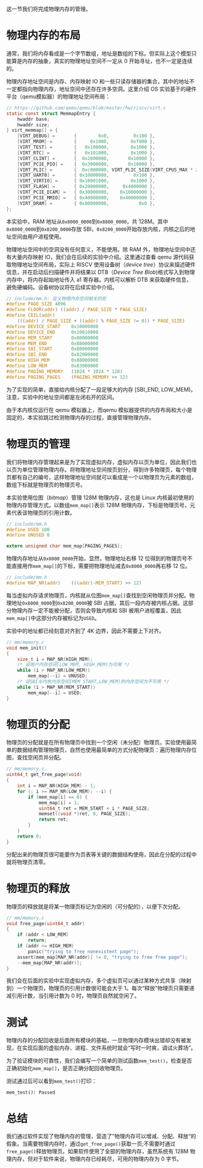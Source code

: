 这一节我们将完成物理内存的管理。

#  物理内存的布局

通常，我们将内存看成是一个字节数组，地址是数组的下标。但实际上这个模型只能算是内存的抽象，真实的物理地址空间不一定从 0 开始寻址，也不一定是连续的。

物理内存地址空间是内存、内存映射 IO 和一些只读存储器的集合，其中的地址不一定都指向物理内存，地址空间中还存在许多空洞。这里介绍 OS 实验基于的硬件平台（qemu模拟器）的物理地址空间布局：

```c
// https://github.com/qemu/qemu/blob/master/hw/riscv/virt.c
static const struct MemmapEntry {
    hwaddr base;
    hwaddr size;
} virt_memmap[] = {
    [VIRT_DEBUG] =       {        0x0,         0x100 },
    [VIRT_MROM] =        {     0x1000,        0xf000 },
    [VIRT_TEST] =        {   0x100000,        0x1000 },
    [VIRT_RTC] =         {   0x101000,        0x1000 },
    [VIRT_CLINT] =       {  0x2000000,       0x10000 },
    [VIRT_PCIE_PIO] =    {  0x3000000,       0x10000 },
    [VIRT_PLIC] =        {  0xc000000, VIRT_PLIC_SIZE(VIRT_CPUS_MAX * 2) },
    [VIRT_UART0] =       { 0x10000000,         0x100 },
    [VIRT_VIRTIO] =      { 0x10001000,        0x1000 },
    [VIRT_FLASH] =       { 0x20000000,     0x4000000 },
    [VIRT_PCIE_ECAM] =   { 0x30000000,    0x10000000 },
    [VIRT_PCIE_MMIO] =   { 0x40000000,    0x40000000 },
    [VIRT_DRAM] =        { 0x80000000,           0x0 },
};
```

本实验中，RAM 地址从`0x8000_0000`到`0x8800_0000`，共 128M。其中`0x8000_0000`到`0x8200_0000`存放 SBI，`0x8200_0000`开始存放内核，内核之后的地址空间由用户进程使用。

物理地址空间中的空洞没有任何意义，不能使用。除 RAM 外，物理地址空间中还有大量内存映射 IO，我们会在后续的实验中介绍。这里通过查看 qemu 源代码获取物理地址空间布局，实际上 RISCV 使用设备树（*device tree*）协议来描述硬件信息，并在启动后扫描硬件并将结果以 DTB（*Device Tree Blob*)格式写入到物理内存中，将内存起始地址传入 a1 寄存器。内核可以解析 DTB 来获取硬件信息，避免硬编码。设备树协议将在后续实验中介绍。

```c
// include/mm.h: 定义物理内存空间相关的宏
#define PAGE_SIZE 4096
#define FLOOR(addr) ((addr) / PAGE_SIZE * PAGE_SIZE)
#define CEIL(addr)                                                             \
	(((addr) / PAGE_SIZE + ((addr) % PAGE_SIZE != 0)) * PAGE_SIZE)
#define DEVICE_START    0x10000000
#define DEVICE_END      0x10010000
#define MEM_START       0x80000000
#define MEM_END         0x88000000
#define SBI_START       0x80000000
#define SBI_END         0x82000000
#define HIGH_MEM        0x88000000
#define LOW_MEM         0x83000000
#define PAGING_MEMORY   (1024 * 1024 * 128)
#define PAGING_PAGES    (PAGING_MEMORY >> 12)

```

为了实现的简单，直接给内核分配了一段足够大的内存 [SBI_END, LOW_MEM)。注意，实验中的地址空间都是左闭右开的区间。

由于本内核仅运行在 qemu 模拟器上，而qemu 模拟器提供的内存布局和大小是固定的，本实验跳过检测物理内存的过程，直接管理物理内存。

# 物理页的管理

我们将物理内存管理起来是为了实现虚拟内存，虚拟内存以页为单位，因此我们也以页为单位管理物理内存。将物理地址空间按页划分，得到许多物理页，每个物理页都有自己的编号，这样物理地址空间就可以看成是一个以物理页为元素的数组，数组下标就是物理页的物理页号。

本实验使用位图（*bitmap*）管理 128M 物理内存，这也是 Linux 内核最初使用的物理内存管理方式。以数组`mem_map[]`表示 128M 物理内存，下标是物理页号，元素代表该物理页的引用计数。

```c
// include/mm.h
#define USED 100
#define UNUSED 0

extern unsigned char mem_map[PAGING_PAGES];
```

物理内存地址从`0x8000_0000`开始，显然，物理地址右移 12 位得到的物理页号不能直接用作`mem_map[]`的下标，需要把物理地址减去`0x8000_0000`再右移 12 位。

```c
// include/mm.h
#define MAP_NR(addr)    (((addr)-MEM_START) >> 12)
```

每当虚拟内存请求物理页，内核就从位图`mem_map[]`查找到空闲物理页并分配。物理地址`0x8000_0000`到`0x8200_0000`被 SBI 占据，其后一段内存被内核占据。这部分物理内存一定不能被分配，否则会导致内核和 SBI 被用户进程覆盖，因此`mem_map[]`中这部分内存被标记为`USED`。

实验中的地址都已经刻意对齐到了 4K 边界，因此不需要上下对齐。

```c
// mm/memory.c
void mem_init()
{
	size_t i = MAP_NR(HIGH_MEM);
	/* 设用户内存空间[LOW_MEM, HIGH_MEM)为可用 */
	while (i > MAP_NR(LOW_MEM))
		mem_map[--i] = UNUSED;
	/* 设SBI与内核内存空间[MEM_START,LOW_MEM)的内存空间为不可用 */
	while (i > MAP_NR(MEM_START))
		mem_map[--i] = USED;
}
```

# 物理页的分配

物理页的分配就是在所有物理页中找到一个空闲（未分配）物理页。实验使用最简单的数据结构管理物理页，自然也使用最简单的方式分配物理页：遍历物理内存位图，查找空闲页并分配。

```c
// mm/memory.c
uint64_t get_free_page(void)
{
	int i = MAP_NR(HIGH_MEM) - 1;
	for (; i >= MAP_NR(LOW_MEM); --i) {
		if (mem_map[i] == 0) {
			mem_map[i] = 1;
			uint64_t ret = MEM_START + i * PAGE_SIZE;
			memset((void *)ret, 0, PAGE_SIZE);
			return ret;
		}
	}
	return 0;
}
```

分配出来的物理页很可能要作为页表等关键的数据结构使用，因此在分配的过程中就将物理页清零。

# 物理页的释放

物理页的释放就是将某一物理页标记为空闲的（可分配的），以便下次分配。

```c
// mm/memory.c
void free_page(uint64_t addr)
{
	if (addr < LOW_MEM)
		return;
	if (addr >= HIGH_MEM)
		panic("trying to free nonexistent page");
	assert(mem_map[MAP_NR(addr)] != 0, "trying to free free page");
	--mem_map[MAP_NR(addr)];
}
```

  我们会在后面的实验中实现虚拟内存，多个虚拟页可以通过某种方式共享（映射到）一个物理页，物理页的引用计数很可能会大于 1。每次“释放”物理页只需要递减引用计数，当引用计数为 0 时，物理页自然就空闲了。

# 测试

物理内存的分配回收是后面所有模块的基础，一旦物理内存模块出错却没有被发现，在实现后面的虚拟内存、进程、文件系统时就会“写时一时爽，调试火葬场”。

为了验证模块的可靠性，我们会编写一个简单的测试函数`mem_test()`，检查是否正确初始化`mem_map[]`，是否正确分配回收物理页。

测试通过后可以看到`mem_test()`打印：

```
mem_test(): Passed
```



# 总结

我们通过软件实现了物理内存的管理，营造了”物理内存可以增减、分配、释放“的假象。当需要物理内存时，通过`get_free_page()`获取一页;不需要时通过`free_page()`释放物理页。如果软件使用了全部的物理内存，虽然系统有 128M 物理内存，但对于软件来说，物理内存已经耗尽，可用的物理内存为 0 字节。

